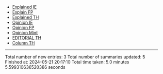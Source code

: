 - [Explained IE](markdown_files/Explained_IE.md)
- [Explain FP](markdown_files/Explain_FP.md)
- [Explained TH](markdown_files/Explained_TH.md)
- [Opinion IE](markdown_files/Opinion_IE.md)
- [Opinion FP](markdown_files/Opinion_FP.md)
- [Opinion Mint](markdown_files/Opinion_Mint.md)
- [EDITORIAL TH](markdown_files/EDITORIAL_TH.md)
- [Column TH](markdown_files/Column_TH.md)



 ************************************************* 
Total number of new entries: 3
Total number of summaries updated: 5
Finished at: 2024-05-21 20:17:10
Total time taken: 5.0 minutes 5.599310636520386 seconds
